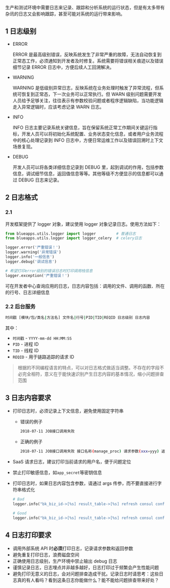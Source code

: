 生产和测试环境中需要日志来记录、跟踪和分析系统的运行状态，但是有太多带有杂讯的日志又会影响跟踪，甚至可能对系统的运行带来影响。

## 1 日志级别

- ERROR

    ERROR 是最高级别错误，反映系统发生了非常严重的故障，无法自动恢复到正常态工作，必须通知到开发者及时修复。系统需要将错误相关痕迹以及错误细节记录 ERROR 日志中，方便后续人工回溯解决。

- WARNING

    WARNING 是低级别异常日志，反映系统在业务处理时触发了异常流程，但系统可恢复到正常态，下一次业务可以正常执行。但 WARN 级别问题需要开发人员给予足够关注，往往表示有参数校验问题或者程序逻辑缺陷，当功能逻辑走入异常逻辑时，应该考虑记录 WARN 日志。

- INFO

    INFO 日志主要记录系统关键信息，旨在保留系统正常工作期间关键运行指标，开发人员可以将初始化系统配置、业务状态变化信息，或者用户业务流程中的核心处理记录到 INFO 日志中，方便日常运维工作以及错误回溯时上下文场景复现。

- DEBUG

    开发人员可以将各类详细信息记录到 DEBUG 里，起到调试的作用，包括参数信息，调试细节信息，返回值信息等等。其他等级不方便显示的信息都可以通过 DEBUG 日志来记录。

## 2 日志格式

### 2.1

开发框架提供了 logger 对象，建议使用 logger 对象记录日志。使用方法如下：

```python
from blueapps.utils.logger import logger         # 普通日志
from blueapps.utils.logger import logger_celery  # celery日志

logger.error('严重错误！')
logger.warning('异常错误')
logger.info('一般信息')
logger.debug('调试信息')

# 希望打印error级别的错误日志时打印调用栈信息
logger.exception('严重错误！')

```

可在开发者中心查询应用的日志，日志内容包括：调用的文件、调用的函数、所在的行号、日志详细信息

### 2.2 后台服务

```bash
时间戳 [模块/包/类名|方法名] 文件名|行号|PID|TID|REQID 日志级别 日志内容
```

其中：

- `时间戳` -  `YYYY-mm-dd HH:MM:SS`
- `PID` - 进程 ID
- `TID` -  线程 ID
- `REQID` - 用于链路追踪的请求 ID

> 根据的不同编程语言的特点，可以对日志格式做适当调整。不存在的字段不必完全相符，意义在于能快速识别产生日志内容的基本情况，缩小问题排查范围

## 3 日志内容要求

- 打印日志时，必须记录上下文信息，避免使用固定字符串
  - 错误的例子

    ```bash
    2018-07-11 JOB接口调用失败
    ```

  - 正确的例子

    ```bash
    2018-07-11 JOB接口调用失败 接口名称(manage_proc) 请求参数(xxx=yyy) 返回参数(xxx=yyy) 状态码(403)
    ```

- SaaS 请求日志，建议打印当前请求的用户名，便于问题定位

- 禁止打印敏感信息，如`app_secret`等密钥信息

- 打印日志时，如果日志内容包含参数，请通过 args 传参，而不要直接进行字符串格式化

    ```python
    # Bad
    logger.info("bk_biz_id->[%s] result_table->[%s] refresh consul config success." % (bk_biz_id, result_table.table_id))

    # Good
    logger.info("bk_biz_id->[%s] result_table->[%s] refresh consul config success.", bk_biz_id, result_table.table_id)
    ```

## 4 日志打印要求

- 调用外部系统 API 时**必须**打印日志，记录请求参数和返回参数
- 避免重复打印日志，浪费磁盘空间
- 正确使用日志级别，生产环境中禁止输出 debug 日志
- 谨慎记录日志，日志埋点并非越多越好，日志打印过于频繁会产生性能问题
- 避免打印无意义的日志，会对问题排查造成干扰。记录日志时请思考：这些日志真的有人看吗？看到这条日志你能做什么？能不能给问题排查带来好处？
